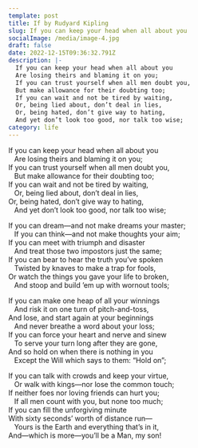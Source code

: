 ```yaml
---
template: post
title: If by Rudyard Kipling
slug: If you can keep your head when all about you
socialImage: /media/image-4.jpg
draft: false
date: 2022-12-15T09:36:32.791Z
description: |-
  If you can keep your head when all about you
  Are losing theirs and blaming it on you;
  If you can trust yourself when all men doubt you,
  But make allowance for their doubting too;
  If you can wait and not be tired by waiting,
  Or, being lied about, don’t deal in lies,
  Or, being hated, don’t give way to hating,
  And yet don’t look too good, nor talk too wise;
category: life
---
```

<!--StartFragment-->

If you can keep your head when all about you\
   Are losing theirs and blaming it on you;\
If you can trust yourself when all men doubt you,\
   But make allowance for their doubting too;\
If you can wait and not be tired by waiting,\
   Or, being lied about, don’t deal in lies,\
Or, being hated, don’t give way to hating,\
   And yet don’t look too good, nor talk too wise;

If you can dream—and not make dreams your master;\
   If you can think—and not make thoughts your aim;\
If you can meet with triumph and disaster\
   And treat those two impostors just the same;\
If you can bear to hear the truth you’ve spoken\
   Twisted by knaves to make a trap for fools,\
Or watch the things you gave your life to broken,\
   And stoop and build ’em up with wornout tools;

If you can make one heap of all your winnings\
   And risk it on one turn of pitch-and-toss,\
And lose, and start again at your beginnings\
   And never breathe a word about your loss;\
If you can force your heart and nerve and sinew\
   To serve your turn long after they are gone,\
And so hold on when there is nothing in you\
   Except the Will which says to them: “Hold on”;

If you can talk with crowds and keep your virtue,\
   Or walk with kings—nor lose the common touch;\
If neither foes nor loving friends can hurt you;\
   If all men count with you, but none too much;\
If you can fill the unforgiving minute\
With sixty seconds’ worth of distance run—\
   Yours is the Earth and everything that’s in it,\
And—which is more—you’ll be a Man, my son!

<!--EndFragment-->